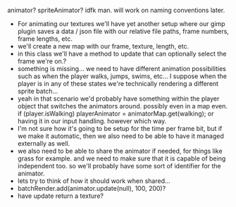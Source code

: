 animator? spriteAnimator? idfk man. will work on naming conventions later.

* For animating our textures we'll have yet another setup where our gimp plugin saves a data / json file with our relative file paths, frame numbers, frame lengths, etc.
* we'll create a new map with our frame, texture, length, etc.
* in this class we'll have a method to update that can optionally select the frame we're on.?
* something is missing... we need to have different animation possibilities such as when the player walks, jumps, swims, etc... I suppose when the player is in any of these states we're technically rendering a different sprite batch...
* yeah in that scenario we'd probably have something within the player object that switches the animators around. possibly even in a map even. if (player.isWalking) playerAnimator = animatorMap.get(walking); or having it in our input handling. however which way.
* I'm not sure how it's going to be setup for the time per frame bit, but if we make it automatic, then we also need to be able to have it managed externally as well.
* we also need to be able to share the animator if needed, for things like grass for example. and we need to make sure that it is capable of being independent too. so we'll probably have some sort of identifier for the animator.
* lets try to think of how it should work when shared...
* batchRender.add(animator.update(null), 100, 200)?
* have update return a texture?

